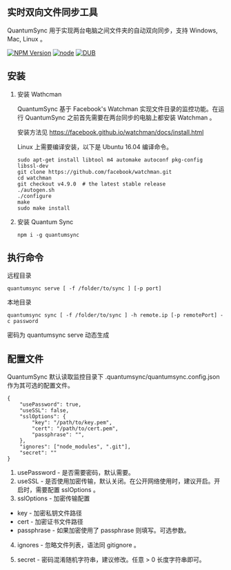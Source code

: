 ## 实时双向文件同步工具

QuantumSync 用于实现两台电脑之间文件夹的自动双向同步，支持 Windows, Mac, Linux 。

[![NPM Version](https://img.shields.io/npm/v/quantumsync.svg)](https://www.npmjs.com/package/quantumsync) [![node](https://img.shields.io/node/v/quantumsync.svg)]() [![DUB](https://img.shields.io/dub/l/vibe-d.svg)]()

## 安装

1. 安装 Wathcman

    QuantumSync 基于 Facebook's Watchman 实现文件目录的监控功能。在运行 QuantumSync 之前首先需要在两台同步的电脑上都安装 Watchman 。
    
    安装方法见 https://facebook.github.io/watchman/docs/install.html
    
    Linux 上需要编译安装，以下是 Ubuntu 16.04 编译命令。
    
    ```
    sudo apt-get install libtool m4 automake autoconf pkg-config libssl-dev
    git clone https://github.com/facebook/watchman.git
    cd watchman
    git checkout v4.9.0  # the latest stable release
    ./autogen.sh
    ./configure
    make
    sudo make install
    ```

2. 安装 Quantum Sync
    
    ```
    npm i -g quantumsync
    ```

## 执行命令

远程目录

    quantumsync serve [ -f /folder/to/sync ] [-p port]

本地目录
    
    quantumsync sync [ -f /folder/to/sync ] -h remote.ip [-p remotePort] -c password

密码为 quantumsync serve 动态生成

## 配置文件

QuantumSync 默认读取监控目录下 .quantumsync/quantumsync.config.json 作为其可选的配置文件。


```
{
    "usePassword": true,
    "useSSL": false,
    "sslOptions": {
        "key": "/path/to/key.pem",
        "cert": "/path/to/cert.pem",
        "passphrase": "",
    },
    "ignores": ["node_modules", ".git"],
    "secret": ""
}
```

1. usePassword - 是否需要密码，默认需要。
2. useSSL - 是否使用加密传输，默认关闭。在公开网络使用时，建议开启。开启时，需要配置 sslOptions 。
3. sslOptions - 加密传输配置

  - key - 加密私钥文件路径
  - cert - 加密证书文件路径
  - passphrase - 如果加密使用了 passphrase 则填写。可选参数。

4. ignores - 忽略文件列表，语法同 gitignore 。

5. secret - 密码混淆随机字符串，建议修改。任意 > 0 长度字符串即可。


